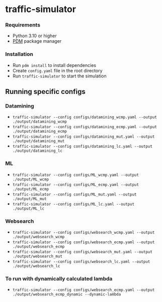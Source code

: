 # traffic-simulator

### Requirements
- Python 3.10 or higher
- [PDM](https://pdm.fming.dev/) package manager

### Installation
- Run `pdm install` to install dependencies
- Create `config.yaml` file in the root directory
- Run `traffic-simulator` to start the simulation

## Running specific configs 

### Datamining
- `traffic-simulator --config configs/datamining_wcmp.yaml --output ./output/datamining_wcmp`
- `traffic-simulator --config configs/datamining_ecmp.yaml --output ./output/datamining_ecmp`
- `traffic-simulator --config configs/datamining_mut.yaml --output ./output/datamining_mut`
- `traffic-simulator --config configs/datamining_lc.yaml --output ./output/datamining_lc`

### ML
- `traffic-simulator --config configs/ML_wcmp.yaml --output ./output/ML_wcmp`
- `traffic-simulator --config configs/ML_ecmp.yaml --output ./output/ML_ecmp`
- `traffic-simulator --config configs/ML_mut.yaml --output ./output/ML_mut`
- `traffic-simulator --config configs/ML_lc.yaml --output ./output/ML_lc`

### Websearch
- `traffic-simulator --config configs/websearch_wcmp.yaml --output ./output/websearch_wcmp`
- `traffic-simulator --config configs/websearch_ecmp.yaml --output ./output/websearch_ecmp`
- `traffic-simulator --config configs/websearch_mut.yaml --output ./output/websearch_mut`
- `traffic-simulator --config configs/websearch_lc.yaml --output ./output/websearch_lc`

### To run with dynamically calculated lambda
- `traffic-simulator --config configs/websearch_ecmp.yaml --output ./output/websearch_ecmp_dynamic --dynamic-lambda`
